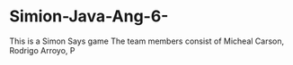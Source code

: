 # Simion-Java-Ang-6-
This is a Simon Says game 
The team members consist of Micheal Carson, Rodrigo Arroyo, P
